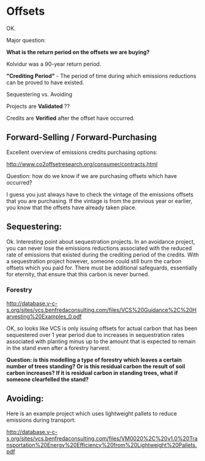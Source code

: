 # Offsets

OK. 

Major question: 

**What is the return period on the offsets we are buying?**

Kolvidur was a 90-year return period.


**"Crediting Period"** - The period of time during which emissions reductions can be proved to have existed.


Sequestering vs. Avoiding


Projects are **Validated** ??

Credits are **Verified** after the offset have occurred.

## Forward-Selling / Forward-Purchasing

Excellent overview of emissions credits purchasing options:

http://www.co2offsetresearch.org/consumer/contracts.html

Question: how do we know if we are purchasing offsets which have occurred?

I guess you just always have to check the vintage of the emissions offsets that you are purchasing. If the vintage is from the previous year or earlier, you know that the offsets have already taken place.


## Sequestering:

Ok. Interesting point about sequestration projects. In an avoidance project, you can never lose the emissions reductions associated with the reduced rate of emissions that existed during the crediting period of the credits. With a sequestration project however, someone could still burn the carbon offsets which you paid for. There must be additional safeguards, essentially for eternity, that ensure that this carbon is never burned. 

### Forestry

http://database.v-c-s.org/sites/vcs.benfredaconsulting.com/files/VCS%20Guidance%2C%20Harvesting%20Examples_0.pdf

OK, so looks like VCS is only issuing offsets for actual carbon that has been sequestered over 1 year period due to increases in sequestration rates associated with planting minus up to the amount that is expected to remain in the stand even after a forestry harvest.

**Question: is this modelling a type of forestry which leaves a certain number of trees standing? Or is this residual carbon the result of soil carbon increases? If it is residual carbon in standing trees, what if someone clearfelled the stand?**


## Avoiding:

Here is an example project which uses lightweight pallets to reduce emissions during transport:

http://database.v-c-s.org/sites/vcs.benfredaconsulting.com/files/VM0020%2C%20v1.0%20Transportation%20Energy%20Efficiency%20from%20Lightweight%20Pallets.pdf

